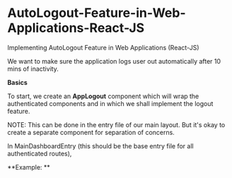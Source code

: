 # AutoLogout-Feature-in-Web-Applications-React-JS

Implementing AutoLogout Feature in Web Applications (React-JS)

We want to make sure the application logs user out automatically after 10 mins of inactivity.

**Basics**

To start, we create an **AppLogout** component which will wrap the authenticated components and in which we shall implement the logout feature.

NOTE: This can be done in the entry file of our main layout. But it's okay to create a separate component for separation of concerns.

In MainDashboardEntry (this should be the base entry file for all authenticated routes),

**Example:<AppLogout> <Home /> </AppLogout> **


